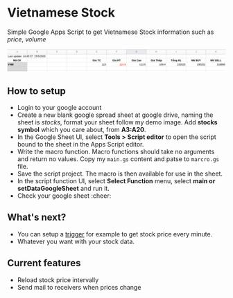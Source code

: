 # Vietnamese Stock
Simple Google Apps Script to get Vietnamese Stock information such as *price*, *volume*

![Demo picture](./images/demo.png)

## How to setup
- Login to your google account
- Create a new blank google spread sheet at google drive, naming the sheet is *stocks*, format your sheet follow my demo image. Add **stocks symbol** which you care about, from **A3:A20**.
- In the Google Sheet UI, select **Tools > Script editor** to open the script bound to the sheet in the Apps Script editor.
- Write the macro function. Macro functions should take no arguments and return no values. Copy my `main.gs` content and patse to `marcro.gs` file.
- Save the script project. The macro is then available for use in the sheet.
- In the script function UI, select **Select Function** menu, select **main or setDataGoogleSheet** and run it.
- Check your google sheet :cheer:

## What's next?
- You can setup a [trigger](https://developers.google.com/apps-script/guides/triggers) for example to get stock price every minute.
- Whatever you want with your stock data.

## Current features
- Reload stock price intervally
- Send mail to receivers when prices change
